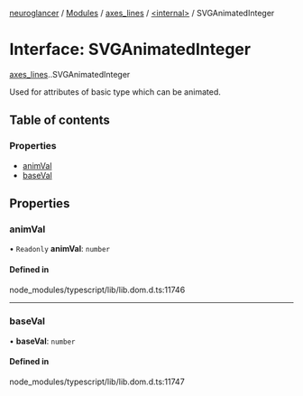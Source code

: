 [neuroglancer](../README.md) / [Modules](../modules.md) / [axes\_lines](../modules/axes_lines.md) / [<internal\>](../modules/axes_lines._internal_.md) / SVGAnimatedInteger

# Interface: SVGAnimatedInteger

[axes_lines](../modules/axes_lines.md).[<internal>](../modules/axes_lines._internal_.md).SVGAnimatedInteger

Used for attributes of basic type <integer> which can be animated.

## Table of contents

### Properties

- [animVal](axes_lines._internal_.SVGAnimatedInteger.md#animval)
- [baseVal](axes_lines._internal_.SVGAnimatedInteger.md#baseval)

## Properties

### animVal

• `Readonly` **animVal**: `number`

#### Defined in

node_modules/typescript/lib/lib.dom.d.ts:11746

___

### baseVal

• **baseVal**: `number`

#### Defined in

node_modules/typescript/lib/lib.dom.d.ts:11747
